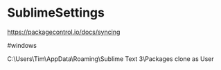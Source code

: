 # SublimeSettings
https://packagecontrol.io/docs/syncing

#windows

C:\Users\Tim\AppData\Roaming\Sublime Text 3\Packages 
clone as User
